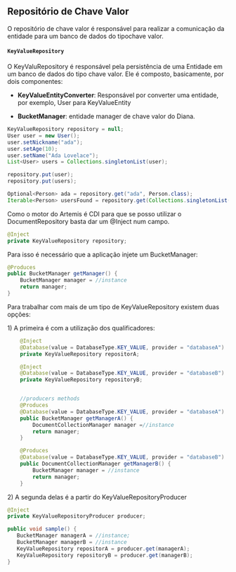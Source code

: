 ## Repositório de Chave Valor

O repositório de chave valor é responsável para realizar a comunicação da entidade para um banco de dados do tipochave valor.

#### `KeyValueRepository`

O KeyValuRepository é responsável pela persistência de uma Entidade em um banco de dados do tipo chave valor. Ele é composto, basicamente, por dois componentes:

* **KeyValueEntityConverter**: Responsável por converter uma entidade, por exemplo, User para KeyValueEntity

* **BucketManager**: entidade manager de chave valor do Diana.

```java
KeyValueRepository repository = null;
User user = new User();
user.setNickname("ada");
user.setAge(10);
user.setName("Ada Lovelace");
List<User> users = Collections.singletonList(user);

repository.put(user);
repository.put(users);

Optional<Person> ada = repository.get("ada", Person.class);
Iterable<Person> usersFound = repository.get(Collections.singletonList("ada"), Person.class);
```

Como o motor do Artemis é CDI para que se posso utilizar o DocumentRepository basta dar um @Inject num campo.

```java
@Inject
private KeyValueRepository repository;
```

Para isso é necessário que a aplicação injete um BucketManager:

```java
@Produces
public BucketManager getManager() {
    BucketManager manager = //instance
    return manager;
}
```

Para trabalhar com mais de um tipo de KeyValueRepository existem duas opções:

1\) A primeira é com a utilização dos qualificadores:

```java
    @Inject
    @Database(value = DatabaseType.KEY_VALUE, provider = "databaseA")
    private KeyValueRepository repositorA;

    @Inject
    @Database(value = DatabaseType.KEY_VALUE, provider = "databaseB")
    private KeyValueRepository repositoryB;


    //producers methods
    @Produces
    @Database(value = DatabaseType.KEY_VALUE, provider = "databaseA")
    public BucketManager getManagerA() {
        DocumentCollectionManager manager =//instance
        return manager;
    }

    @Produces
    @Database(value = DatabaseType.KEY_VALUE, provider = "databaseB")
    public DocumentCollectionManager getManagerB() {
        BucketManager manager = //instance
        return manager;
    }
```

2\) A segunda delas é a partir do KeyValueRepositoryProducer

```java
@Inject
private KeyValueRepositoryProducer producer;

public void sample() {
   BucketManager managerA = //instance;
   BucketManager managerB = //instance
   KeyValueRepository repositorA = producer.get(managerA);
   KeyValueRepository repositoryB = producer.get(managerB);
}
```



